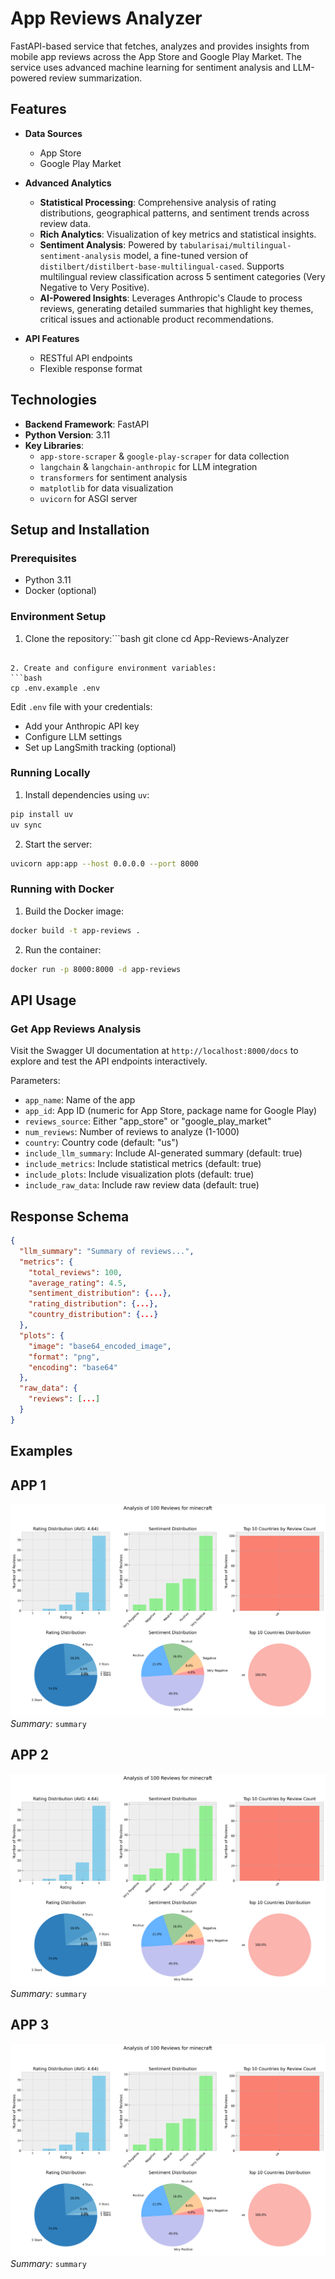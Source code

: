 # App Reviews Analyzer

FastAPI-based service that fetches, analyzes and provides insights from mobile app reviews across the App Store and Google Play Market. The service uses advanced machine learning for sentiment analysis and LLM-powered review summarization.

## Features

- **Data Sources**
  - App Store
  - Google Play Market

- **Advanced Analytics**
  - **Statistical Processing**: Comprehensive analysis of rating distributions, geographical patterns, and sentiment trends across review data.
  - **Rich Analytics**: Visualization of key metrics and statistical insights.
  - **Sentiment Analysis**: Powered by `tabularisai/multilingual-sentiment-analysis` model, a fine-tuned version of `distilbert/distilbert-base-multilingual-cased`. Supports multilingual review classification across 5 sentiment categories (Very Negative to Very Positive).
  - **AI-Powered Insights**: Leverages Anthropic's Claude to process reviews, generating detailed summaries that highlight key themes, critical issues and actionable product recommendations.

- **API Features**
  - RESTful API endpoints
  - Flexible response format

## Technologies

- **Backend Framework**: FastAPI
- **Python Version**: 3.11
- **Key Libraries**:
  - `app-store-scraper` & `google-play-scraper` for data collection
  - `langchain` & `langchain-anthropic` for LLM integration
  - `transformers` for sentiment analysis
  - `matplotlib` for data visualization
  - `uvicorn` for ASGI server

## Setup and Installation

### Prerequisites

- Python 3.11
- Docker (optional)

### Environment Setup

1. Clone the repository:```bash
git clone <repository-url>
cd App-Reviews-Analyzer
```

2. Create and configure environment variables:
```bash
cp .env.example .env
```

Edit `.env` file with your credentials:
- Add your Anthropic API key
- Configure LLM settings
- Set up LangSmith tracking (optional)

### Running Locally

1. Install dependencies using `uv`:
```bash
pip install uv
uv sync
```

2. Start the server:
```bash
uvicorn app:app --host 0.0.0.0 --port 8000
```

### Running with Docker

1. Build the Docker image:
```bash
docker build -t app-reviews .
```

2. Run the container:
```bash
docker run -p 8000:8000 -d app-reviews
```

## API Usage

### Get App Reviews Analysis

Visit the Swagger UI documentation at `http://localhost:8000/docs` to explore and test the API endpoints interactively.

Parameters:
- `app_name`: Name of the app
- `app_id`: App ID (numeric for App Store, package name for Google Play)
- `reviews_source`: Either "app_store" or "google_play_market"
- `num_reviews`: Number of reviews to analyze (1-1000)
- `country`: Country code (default: "us")
- `include_llm_summary`: Include AI-generated summary (default: true)
- `include_metrics`: Include statistical metrics (default: true)
- `include_plots`: Include visualization plots (default: true)
- `include_raw_data`: Include raw review data (default: true)

## Response Schema

```json
{
  "llm_summary": "Summary of reviews...",
  "metrics": {
    "total_reviews": 100,
    "average_rating": 4.5,
    "sentiment_distribution": {...},
    "rating_distribution": {...},
    "country_distribution": {...}
  },
  "plots": {
    "image": "base64_encoded_image",
    "format": "png",
    "encoding": "base64"
  },
  "raw_data": {
    "reviews": [...]
  }
}
```

## Examples

## APP 1
![Example Analysis Plot](plots/plots_1.png)
*Summary:*
```summary```

## APP 2
![Example Analysis Plot](plots/plots_1.png)
*Summary:*
```summary```

## APP 3
![Example Analysis Plot](plots/plots_1.png)
*Summary:*
```summary```


